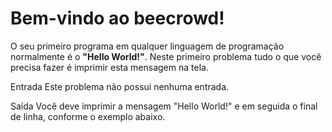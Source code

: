 # Bem-vindo ao beecrowd!

O seu primeiro programa em qualquer linguagem de programação normalmente é o **"Hello World!"**. Neste primeiro problema tudo o que você precisa fazer é imprimir esta mensagem na tela.

Entrada
Este problema não possui nenhuma entrada.

Saída
Você deve imprimir a mensagem "Hello World!" e em seguida o final de linha, conforme o exemplo abaixo.
